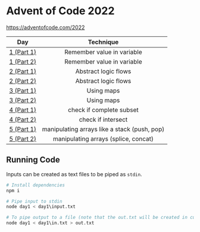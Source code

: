 # Advent of Code 2022

https://adventofcode.com/2022

| Day                                                     | Technique                                     |
| ------------------------------------------------------- |:---------------------------------------------:|
| [1 (Part 1)](https://adventofcode.com/2022/day/1)       | Remember value in variable                    |
| [1 (Part 2)](https://adventofcode.com/2022/day/1)       | Remember value in variable                    |
| [2 (Part 1)](https://adventofcode.com/2022/day/2)       | Abstract logic flows                          |
| [2 (Part 2)](https://adventofcode.com/2022/day/2)       | Abstract logic flows                          |
| [3 (Part 1)](https://adventofcode.com/2022/day/3)       | Using maps                                    |
| [3 (Part 2)](https://adventofcode.com/2022/day/3)       | Using maps                                    |
| [4 (Part 1)](https://adventofcode.com/2022/day/4)       | check if complete subset                      |
| [4 (Part 2)](https://adventofcode.com/2022/day/4)       | check if intersect                            |
| [5 (Part 1)](https://adventofcode.com/2022/day/5)       | manipulating arrays like a stack (push, pop)  |
| [5 (Part 2)](https://adventofcode.com/2022/day/5)       | manipulating arrays (splice, concat)          |

## Running Code

Inputs can be created as text files to be piped as `stdin`.

```sh
# Install dependencies
npm i

# Pipe input to stdin
node day1 < day1\input.txt

# To pipe output to a file (note that the out.txt will be created in current directory)
node day1 < day1\in.txt > out.txt
```